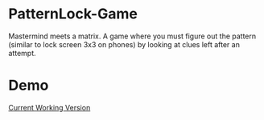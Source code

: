 PatternLock-Game
================

Mastermind meets a matrix.  A game where you must figure out the pattern (similar to lock screen 3x3 on phones) by looking at clues left after an attempt.

Demo 
=====
<a href="https://rawgit.com/jmdjr/PatternLock-Game/master/PatternLock-Game/PatternLock-Game/default.html" target="_blank"> Current Working Version </a>
